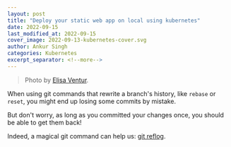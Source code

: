 ```yaml
---
layout: post
title: "Deploy your static web app on local using kubernetes"
date: 2022-09-15
last_modified_at: 2022-09-15
cover_image: 2022-09-13-kubernetes-cover.svg
author: Ankur Singh
categories: Kubernetes
excerpt_separator: <!--more-->
---
```


> Photo by [Elisa Ventur](https://unsplash.com/@elisa_ventur).

When using git commands that rewrite a branch's history, like `rebase` or `reset`, you might end up losing some commits by mistake. 

But don't worry, as long as you committed your changes once, you should be able to get them back!

<!--more-->

Indeed, a magical git command can help us: [git reflog](https://git-scm.com/docs/git-reflog). 
